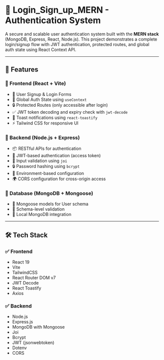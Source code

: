 # 🔐 Login_Sign_up_MERN - Authentication System

A secure and scalable user authentication system built with the **MERN stack** (MongoDB, Express, React, Node.js). This project demonstrates a complete login/signup flow with JWT authentication, protected routes, and global auth state using React Context API.

---

## 🚀 Features

### 🔹 Frontend (React + Vite)
- 🔐 User Signup & Login Forms
- 🧠 Global Auth State using `useContext`
- 🔒 Protected Routes (only accessible after login)
- ✅ JWT token decoding and expiry check with `jwt-decode`
- 🧪 Toast notifications using `react-toastify`
- ⚡ Tailwind CSS for responsive UI

### 🔹 Backend (Node.js + Express)
- 📦 RESTful APIs for authentication
- 🔑 JWT-based authentication (access token)
- 🧾 Input validation using `joi`
- 🔒 Password hashing using `bcrypt`
- 📁 Environment-based configuration
- 🌍 CORS configuration for cross-origin access

### 🔹 Database (MongoDB + Mongoose)
- 📄 Mongoose models for User schema
- 🧪 Schema-level validation
- 🚀 Local MongoDB integration

---

## 🛠️ Tech Stack

### ✅ Frontend
- React 19
- Vite
- TailwindCSS
- React Router DOM v7
- JWT Decode
- React Toastify
- Axios

### ✅ Backend
- Node.js
- Express.js
- MongoDB with Mongoose
- Joi
- Bcrypt
- JWT (jsonwebtoken)
- Dotenv
- CORS

